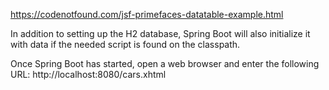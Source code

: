 https://codenotfound.com/jsf-primefaces-datatable-example.html

In addition to setting up the H2 database, Spring Boot will also initialize it with data if the needed script is found on the classpath.

Once Spring Boot has started, open a web browser and enter the following URL: http://localhost:8080/cars.xhtml

